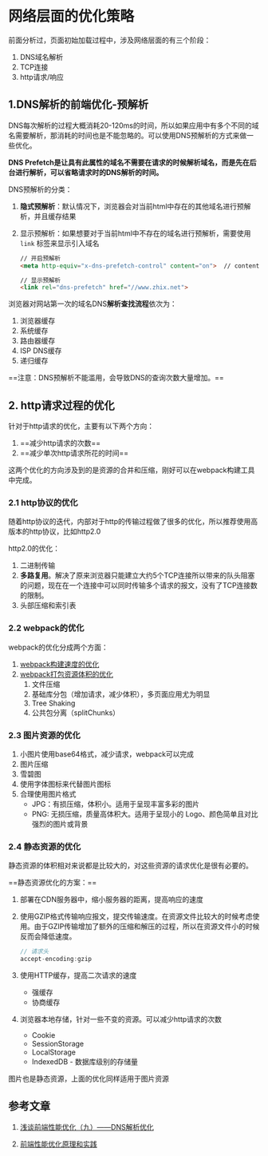 # 网络层面的优化策略

前面分析过，页面初始加载过程中，涉及网络层面的有三个阶段：

1. DNS域名解析
2. TCP连接
3. http请求/响应

## 1.DNS解析的前端优化-预解析

DNS每次解析的过程大概消耗20-120ms的时间，所以如果应用中有多个不同的域名需要解析，那消耗的时间也是不能忽略的。可以使用DNS预解析的方式来做一些优化。

**DNS Prefetch是让具有此属性的域名不需要在请求的时候解析域名，而是先在后台进行解析，可以省略请求时的DNS解析的时间。**



DNS预解析的分类：

1. **隐式预解析**：默认情况下，浏览器会对当前html中存在的其他域名进行预解析，并且缓存结果

2. 显示预解析：如果想要对于当前html中不存在的域名进行预解析，需要使用 `link` 标签来显示引入域名

   ```html
   // 开启预解析
   <meta http-equiv="x-dns-prefetch-control" content="on">  // content = "off" 可以关掉预解析
   
   // 显示预解析
   <link rel="dns-prefetch" href="//www.zhix.net">
   ```

浏览器对网站第一次的域名DNS**解析查找流程**依次为：

1. 浏览器缓存
2. 系统缓存
3. 路由器缓存
4. ISP DNS缓存
5. 递归缓存



==注意：DNS预解析不能滥用，会导致DNS的查询次数大量增加。==



## 2. http请求过程的优化

针对于http请求的优化，主要有以下两个方向：

1. ==减少http请求的次数==
2. ==减少单次http请求所花的时间==

这两个优化的方向涉及到的是资源的合并和压缩，刚好可以在webpack构建工具中完成。

### 2.1 http协议的优化

随着http协议的迭代，内部对于http的传输过程做了很多的优化，所以推荐使用高版本的http协议，比如http2.0

http2.0的优化：

1. 二进制传输
2. **多路复用**。解决了原来浏览器只能建立大约5个TCP连接所以带来的队头阻塞的问题，现在在一个连接中可以同时传输多个请求的报文，没有了TCP连接数的限制。
3. 头部压缩和索引表

### 2.2 webpack的优化

webpack的优化分成两个方面：

1. [webpack构建速度的优化](https://github.com/careyke/frontend_knowledge_structure/blob/master/engineering/webpack/question01_speedOptimization.md)
2. [webpack打包资源体积的优化](https://github.com/careyke/frontend_knowledge_structure/blob/master/engineering/webpack/question01_volumeOptimization.md)
   1. 文件压缩
   2. 基础库分包（增加请求，减少体积），多页面应用尤为明显
   3. Tree Shaking
   4. 公共包分离（splitChunks）

### 2.3 图片资源的优化

1. 小图片使用base64格式，减少请求，webpack可以完成
2. 图片压缩
3. 雪碧图
4. 使用字体图标来代替图片图标
5. 合理使用图片格式
   - JPG：有损压缩，体积小。适用于呈现丰富多彩的图片
   - PNG: 无损压缩，质量高体积大。适用于呈现小的 Logo、颜色简单且对比强烈的图片或背景

### 2.4 静态资源的优化

静态资源的体积相对来说都是比较大的，对这些资源的请求优化是很有必要的。

==静态资源优化的方案：==

1. 部署在CDN服务器中，缩小服务器的距离，提高响应的速度

2. 使用GZIP格式传输响应报文，提交传输速度。在资源文件比较大的时候考虑使用。由于GZIP传输增加了额外的压缩和解压的过程，所以在资源文件小的时候反而会降低速度。

   ```js
   // 请求头
   accept-encoding:gzip
   ```

3. 使用HTTP缓存，提高二次请求的速度

   - 强缓存
   - 协商缓存

4. 浏览器本地存储，针对一些不变的资源。可以减少http请求的次数

   - Cookie
   - SessionStorage
   - LocalStorage
   - IndexedDB - 数据库级别的存储量

图片也是静态资源，上面的优化同样适用于图片资源



## 参考文章

1. [浅谈前端性能优化（九）——DNS解析优化](https://blog.csdn.net/zhouziyu2011/article/details/71351967)

2. [前端性能优化原理和实践](https://juejin.im/book/5b936540f265da0a9624b04b/section/5b936540f265da0aec223b5d)

